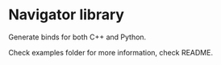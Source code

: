 # Navigator library
Generate binds for both C++ and Python.

Check examples folder for more information, check README.
